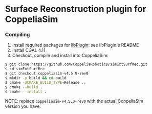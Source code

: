 # Surface Reconstruction plugin for CoppeliaSim

### Compiling

1. Install required packages for [libPlugin](https://github.com/CoppeliaRobotics/libPlugin): see libPlugin's README
2. Install CGAL 4.11
3. Checkout, compile and install into CoppeliaSim:
```sh
$ git clone https://github.com/CoppeliaRobotics/simExtSurfRec.git
$ cd simExtSurfRec
$ git checkout coppeliasim-v4.5.0-rev0
$ mkdir -p build && cd build
$ cmake -DCMAKE_BUILD_TYPE=Release ..
$ cmake --build .
$ cmake --install .
```

NOTE: replace `coppeliasim-v4.5.0-rev0` with the actual CoppeliaSim version you have.
